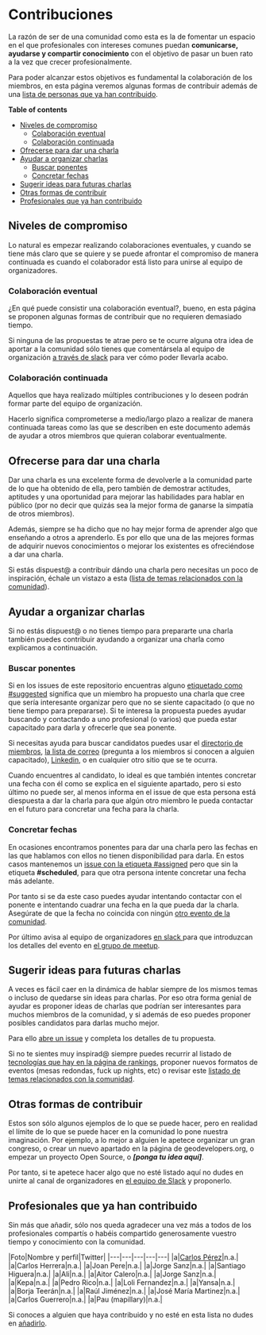 # Contribuciones

La razón de ser de una comunidad como esta es la de fomentar un espacio en el que profesionales con intereses comunes puedan **comunicarse, ayudarse y  compartir conocimiento** con el objetivo de pasar un buen rato a la vez que crecer profesionalmente.

Para poder alcanzar estos objetivos es fundamental la colaboración de los miembros, en esta página veremos algunas formas de contribuir además de una [lista de personas que ya han contribuido](#profesionales-que-ya-han-contribuido).

<!-- START doctoc generated TOC please keep comment here to allow auto update -->
<!-- DON'T EDIT THIS SECTION, INSTEAD RE-RUN doctoc TO UPDATE -->
**Table of contents**

- [Niveles de compromiso](#niveles-de-compromiso)
  - [Colaboración eventual](#colaboraci%C3%B3n-eventual)
  - [Colaboración continuada](#colaboraci%C3%B3n-continuada)
- [Ofrecerse para dar una charla](#ofrecerse-para-dar-una-charla)
- [Ayudar a organizar charlas](#ayudar-a-organizar-charlas)
  - [Buscar ponentes](#buscar-ponentes)
  - [Concretar fechas](#concretar-fechas)
- [Sugerir ideas para futuras charlas](#sugerir-ideas-para-futuras-charlas)
- [Otras formas de contribuir](#otras-formas-de-contribuir)
- [Profesionales que ya han contribuido](#profesionales-que-ya-han-contribuido)

<!-- END doctoc generated TOC please keep comment here to allow auto update -->

## Niveles de compromiso
Lo natural es empezar realizando colaboraciones eventuales, y cuando se tiene más claro que se quiere y se puede afrontar el compromiso de manera continuada es cuando el colaborador está listo para unirse al equipo de organizadores.

### Colaboración eventual
¿En qué puede consistir una colaboración eventual?, bueno, en esta página se proponen algunas formas de contribuir que no requieren demasiado tiempo.

Si ninguna de las propuestas te atrae pero se te ocurre alguna otra idea de aportar a la comunidad sólo tienes que comentársela al equipo de organización [a través de slack](http://www.geodevelopers.org/community) para ver cómo poder llevarla acabo.

### Colaboración continuada
Aquellos que haya realizado múltiples contribuciones y lo deseen podrán formar parte del equipo de organización.

Hacerlo significa comprometerse a medio/largo plazo a realizar de manera continuada tareas como las que se describen en este documento además de ayudar a otros miembros que quieran colaborar eventualmente.

## Ofrecerse para dar una charla
Dar una charla es una excelente forma de devolverle a la comunidad parte de lo que ha obtenido de ella, pero también de demostrar actitudes, aptitudes y una oportunidad para mejorar las habilidades para hablar en público (por no decir que quizás sea la mejor forma de ganarse la simpatía de otros miembros).

Además, siempre se ha dicho que no hay mejor forma de aprender algo que enseñando a otros a aprenderlo. Es por ello que una de las mejores formas de adquirir nuevos conocimientos o mejorar los existentes es ofreciéndose a dar una charla.

Si estás dispuest@ a contribuir dándo una charla pero necesitas un poco de inspiración, échale un vistazo a esta ([lista de temas relacionados con la comunidad](related_topics.md)).

## Ayudar a organizar charlas
Si no estás dispuest@ o no tienes tiempo para prepararte una charla también puedes contribuir ayudando a organizar una charla como explicamos a continuación.

### Buscar ponentes
Si en los issues de este repositorio encuentras alguno [etiquetado como #suggested](#) significa que un miembro ha propuesto una charla que cree que sería interesante organizar pero que no se siente capacitado (o que no tiene tiempo para prepararse). Si te interesa la propuesta puedes ayudar buscando y contactando a uno profesional (o varios) que pueda estar capacitado para darla y ofrecerle que sea ponente.

Si necesitas ayuda para buscar candidatos puedes usar el [directorio de miembros](http://geodevelopers.org/members), [la lista de correo](https://www.meetup.com/es-ES/Geo-Developers/messages/archive/) (pregunta a los miembros si conocen a alguien capacitado), [Linkedin](https://www.linkedin.com), o en cualquier otro sitio que se te ocurra.

Cuando encuentres al candidato, lo ideal es que también intentes concretar una fecha con él como se explica en el siguiente apartado, pero si esto último no puede ser, al menos informa en el issue de que esta persona está diespuesta a dar la charla para que algún otro miembro le pueda contactar en el futuro para concretar una fecha para la charla.

### Concretar fechas
En ocasiones encontramos ponentes para dar una charla pero las fechas en las que hablamos con ellos no tienen disponibilidad para darla. En estos casos mantenemos un [issue con la etiqueta #assigned](#) pero que sin la etiqueta **#scheduled**, para que otra persona intente concretar una fecha más adelante.

Por tanto si se da este caso puedes ayudar intentando contactar con el ponente e intentando cuadrar una fecha en la que pueda dar la charla. Asegúrate de que la fecha no coincida con ningún [otro evento de la comunidad](https://www.meetup.com/es-ES/Geo-Developers/events/).

Por último avisa al equipo de organizadores [en slack ](https://geodev.slack.com) para que introduzcan los detalles del evento en [el grupo de meetup](https://www.meetup.com/es-ES/Geo-Developers).

## Sugerir ideas para futuras charlas
A veces es fácil caer en la dinámica de hablar siempre de los mismos temas o incluso de quedarse sin ideas para charlas. Por eso otra forma genial de ayudar es proponer ideas de charlas que podrían ser interesantes para muchos miembros de la comunidad, y si además de eso puedes proponer posibles candidatos para darlas mucho mejor.

Para ello [abre un issue](https://github.com/Geo-Developers/organization/issues) y completa los detalles de tu propuesta.

Si no te sientes muy inspirad@ siempre puedes recurrir al listado de [tecnologías que hay en la página de rankings](http://geodevelopers.org/members/rankings/), proponer nuevos formatos de eventos (mesas redondas, fuck up nights, etc) o revisar este [listado de temas relacionados con la comunidad](related_topics.md).

## Otras formas de contribuir
Estos son sólo algunos ejemplos de lo que se puede hacer, pero en realidad el límite de lo que se puede hacer en la comunidad lo pone nuestra imaginación. Por ejemplo, a lo mejor a alguien le apetece organizar un gran congreso, o crear un nuevo apartado en la página de geodevelopers.org, o empezar un proyecto Open Source, o ***[ponga tu idea aquí]***.

Por tanto, si te apetece hacer algo que no esté listado aquí no dudes en unirte al canal de organizadores en [el equipo de Slack](http://www.geodevelopers.org/community/) y proponerlo.

## Profesionales que ya han contribuido

Sin más que añadir, sólo nos queda agradecer una vez más a todos de los profesionales compartís o habéis compartido generosamente vuestro tiempo y conocimiento con la comunidad.

|Foto|Nombre y perfil|Twitter|
|---|---|---|---|---|
|a|[Carlos Pérez](geodevelopers.org/members/140951632)|n.a.|
|a|Carlos Herrera|n.a.|
|a|Joan Pere|n.a.|
|a|Jorge Sanz|n.a.|
|a|Santiago Higuera|n.a.|
|a|Ali|n.a.|
|a|Aitor Calero|n.a.|
|a|Jorge Sanz|n.a.|
|a|Kepa|n.a.|
|a|Pedro Rico|n.a.|
|a|Loli Fernandez|n.a.|
|a|Yansa|n.a.|
|a|Borja Teerán|n.a.|
|a|Raúl Jiménez|n.a.|
|a|José María Martinez|n.a.|
|a|Carlos Guerrero|n.a.|
|a|Pau (mapillary)|n.a.|

Si conoces a alguien que haya contribuido y no esté en esta lista no dudes en [añadirlo](#).
